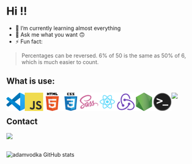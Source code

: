 # Hi !!
- 🌱 I’m currently learning almost everything
- 💬 Ask me what you want 🙃
- ⚡ Fun fact:
> Percentages can be reversed.
6% of 50 is the same as 50% of 6, which is much easier to count.

## What is use:

<img align="left" width="48" alt="visual studio code icon" src="https://raw.githubusercontent.com/github/explore/80688e429a7d4ef2fca1e82350fe8e3517d3494d/topics/visual-studio-code/visual-studio-code.png" />

<img align="left" width="48"  src="https://raw.githubusercontent.com/github/explore/80688e429a7d4ef2fca1e82350fe8e3517d3494d/topics/javascript/javascript.png" />

<img align="left" width="48"  src="https://raw.githubusercontent.com/github/explore/80688e429a7d4ef2fca1e82350fe8e3517d3494d/topics/html/html.png" />

<img align="left" width="48"  src="https://raw.githubusercontent.com/github/explore/80688e429a7d4ef2fca1e82350fe8e3517d3494d/topics/css/css.png" />

<img align="left" width="48" src="https://raw.githubusercontent.com/github/explore/80688e429a7d4ef2fca1e82350fe8e3517d3494d/topics/sass/sass.png" />

<img align="left" width="48" src="https://raw.githubusercontent.com/github/explore/80688e429a7d4ef2fca1e82350fe8e3517d3494d/topics/react/react.png" />

<img align="left" width="48" src="https://raw.githubusercontent.com/github/explore/80688e429a7d4ef2fca1e82350fe8e3517d3494d/topics/redux/redux.png" />

<img align="left" width="48" src="https://raw.githubusercontent.com/github/explore/80688e429a7d4ef2fca1e82350fe8e3517d3494d/topics/nodejs/nodejs.png" />

<img align="left" width="48" src="https://raw.githubusercontent.com/github/explore/80688e429a7d4ef2fca1e82350fe8e3517d3494d/topics/terminal/terminal.png" />

<img align="left" width="48" src="https://upload.wikimedia.org/wikipedia/commons/thumb/c/c9/Microsoft_Office_Teams_%282018%E2%80%93present%29.svg/2203px-Microsoft_Office_Teams_%282018%E2%80%93present%29.svg.png" />


<br/><br/>


## Contact

[<img align="left" width="48" src="https://unpkg.com/simple-icons@v5/icons/linkedin.svg" /> ](https://www.linkedin.com/in/adam-wodka/)

<br/><br/>


![adamvodka GitHub stats](https://github-readme-stats.vercel.app/api?username=adamvodka&count_private=true)

<!--
<img height="32" width="32" src="https://unpkg.com/simple-icons@v5/icons/github.svg" />
<img height="32" width="32" src="https://unpkg.com/simple-icons@v5/icons/facebook.svg" />
<img height="32" width="32" src="https://unpkg.com/simple-icons@v5/icons/twitter.svg" />
[<a href="mailto:vodka.adam@gmail.com" target="_blank"><img align="left" width="48" src="https://unpkg.com/simple-icons@v5/icons/gmail.svg" /> </a>](mailto:vodka.adam@gmail.com?subject=[GitHub]%20Source%20Adam%20Wodka)
-->
